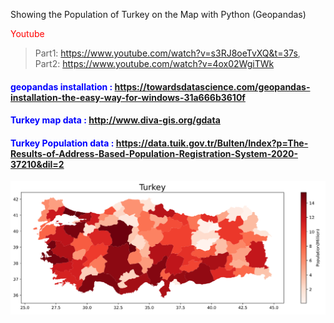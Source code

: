 Showing the Population of Turkey on the Map with Python (Geopandas)

<span style="color: red"> Youtube </span>
> Part1: https://www.youtube.com/watch?v=s3RJ8oeTvXQ&t=37s,
> Part2: https://www.youtube.com/watch?v=4ox02WgiTWk

#### <span style="color: blue">geopandas installation : </span>https://towardsdatascience.com/geopandas-installation-the-easy-way-for-windows-31a666b3610f
#### <span style="color: blue">Turkey map data : </span>http://www.diva-gis.org/gdata
#### <span style="color: blue">Turkey Population data : </span>https://data.tuik.gov.tr/Bulten/Index?p=The-Results-of-Address-Based-Population-Registration-System-2020-37210&dil=2

![alt text](https://github.com/osmanballi/Turkey_population_with_geopandas/blob/main/Turkeyplot.PNG)
